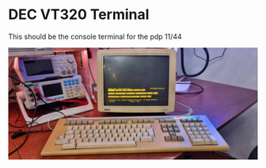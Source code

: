 # DEC VT320 Terminal

This should be the console terminal for the pdp 11/44

![](./attachments/image-20230326-202321.png)